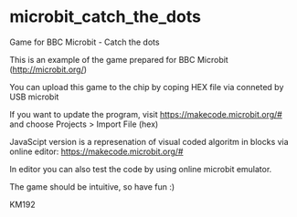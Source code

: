 # microbit_catch_the_dots
Game for BBC Microbit - Catch the dots

This is an example of the game prepared for BBC Microbit (http://microbit.org/)

You can upload this game to the chip by coping HEX file via conneted by USB microbit

If you want to update the program, visit https://makecode.microbit.org/# and choose Projects > Import File (hex)

JavaScipt version is a represenation of visual coded algoritm in blocks via online editor: https://makecode.microbit.org/#

In editor you can also test the code by using online microbit emulator.

The game should be intuitive, so have fun :)

KM192
